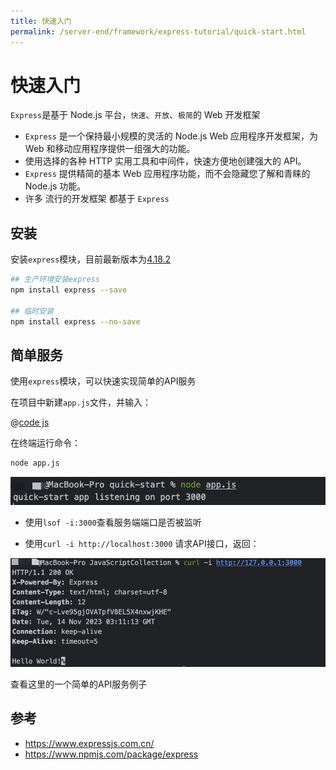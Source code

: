 ```yaml
---
title: 快速入门
permalink: /server-end/framework/express-tutorial/quick-start.html
---
```


# 快速入门

`Express`是基于 Node.js 平台，`快速`、`开放`、`极简`的 Web 开发框架

- `Express` 是一个保持最小规模的灵活的 Node.js Web 应用程序开发框架，为 Web 和移动应用程序提供一组强大的功能。
- 使用选择的各种 HTTP 实用工具和中间件，快速方便地创建强大的 API。
- `Express` 提供精简的基本 Web 应用程序功能，而不会隐藏您了解和青睐的 Node.js 功能。
- 许多 流行的开发框架 都基于 `Express`

## 安装

安装`express`模块，目前最新版本为[4.18.2](https://www.npmjs.com/package/express?activeTab=versions)

```bash
## 生产环境安装express
npm install express --save

## 临时安装
npm install express --no-save
```

## 简单服务

使用`express`模块，可以快速实现简单的API服务

在项目中新建`app.js`文件，并输入：

@[code js](@code/express/apps/quick-start-demo/app.js)

在终端运行命令：

```bash
node app.js
```

![](../images/start.png)

- 使用`lsof -i:3000`查看服务端端口是否被监听

- 使用`curl -i http://localhost:3000` 请求API接口，返回：

![](../images/hello-world.png)

查看这里的一个简单的API服务例子

## 参考

- <https://www.expressjs.com.cn/>
- <https://www.npmjs.com/package/express>
